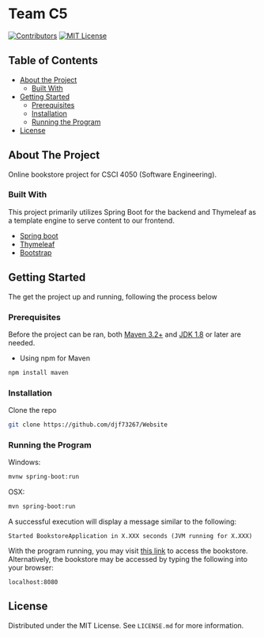 <!--
*** Thanks for checking out this README Template. If you have a suggestion that would
*** make this better, please fork the repo and create a pull request or simply open
*** an issue with the tag "enhancement".
*** Thanks again! Now go create something AMAZING! :D
-->

# Team C5



<!-- PROJECT SHIELDS -->
<!--
*** I'm using markdown "reference style" links for readability.
*** Reference links are enclosed in brackets [ ] instead of parentheses ( ).
*** See the bottom of this document for the declaration of the reference variables
*** for contributors-url, forks-url, etc. This is an optional, concise syntax you may use.
*** https://www.markdownguide.org/basic-syntax/#reference-style-links
-->
[![Contributors][contributors-shield]][contributors-url]
[![MIT License][license-shield]][license-url]






<!-- TABLE OF CONTENTS -->
## Table of Contents

* [About the Project](#about-the-project)
  * [Built With](#built-with)
* [Getting Started](#getting-started)
  * [Prerequisites](#prerequisites)
  * [Installation](#installation)
  * [Running the Program](#running-the-program)
* [License](#license)


<!-- ABOUT THE PROJECT -->
## About The Project


Online bookstore project for CSCI 4050 (Software Engineering).


### Built With
This project primarily utilizes Spring Boot for the backend and Thymeleaf as a template engine to serve content to our frontend.
* [Spring boot](https://spring.io/projects/spring-boot)
* [Thymeleaf](https://www.thymeleaf.org/)
* [Bootstrap](https://getbootstrap.com/)



<!-- GETTING STARTED -->
## Getting Started

The get the project up and running, following the process below

### Prerequisites

Before the project can be ran, both [Maven 3.2+](https://maven.apache.org/download.cgi) and [JDK 1.8](https://www.oracle.com/java/technologies/javase-downloads.html) or later are needed.
* Using npm for Maven
```sh
npm install maven
```


### Installation

Clone the repo
```sh
git clone https://github.com/djf73267/Website
```

### Running the Program
Windows:
```sh
mvnw spring-boot:run
```
OSX:
```sh
mvn spring-boot:run
```
A successful execution will display a message similar to the following:
```
Started BookstoreApplication in X.XXX seconds (JVM running for X.XXX)
```
With the program running, you may visit [this link](http://localhost:8080/home) to access the bookstore.
Alternatively, the bookstore may be accessed by typing the following into your browser:
```
localhost:8080
```






<!-- LICENSE -->
## License

Distributed under the MIT License. See `LICENSE.md` for more information.





<!-- MARKDOWN LINKS & IMAGES -->
<!-- https://www.markdownguide.org/basic-syntax/#reference-style-links -->
[contributors-shield]: https://img.shields.io/badge/contributors-4-brightgreen
[contributors-url]: https://github.com/Hubsaab/Team_C5_Bookstore/graphs/contributors
[license-shield]: https://img.shields.io/github/license/othneildrew/Best-README-Template.svg?style=flat-square
[license-url]: https://github.com/Hubsaab/Team_C5_Bookstore/blob/master/LICENSE



